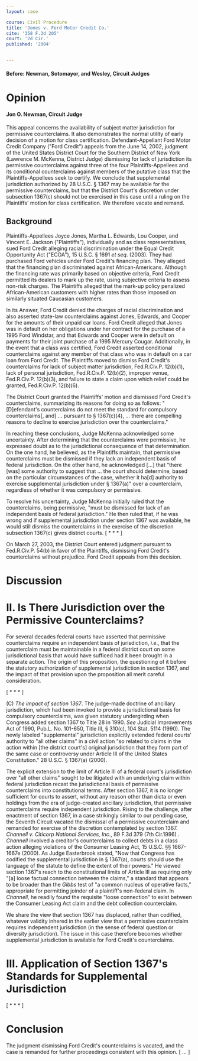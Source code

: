 ```yaml
---
layout: case

course: Civil Procedure 
title: 'Jones v. Ford Motor Credit Co.'
cite: '358 F.3d 205'
court: '2d Cir.'
published: '2004'

    
---
```



#### Before: Newman, Sotomayor, and Wesley, Circuit Judges

# Opinion 

#### Jon O. Newman, Circuit Judge

This appeal concerns the availability of subject matter jurisdiction for permissive counterclaims. It also demonstrates the normal utility of early decision of a motion for class certification. Defendant-Appellant Ford Motor Credit Company ("Ford Credit") appeals from the June 14, 2002, judgment of the United States District Court for the Southern District of New York (Lawrence M. McKenna, District Judge) dismissing for lack of jurisdiction its permissive counterclaims against three of the four Plaintiffs-Appellees and its conditional counterclaims against members of the putative class that the Plaintiffs-Appellees seek to certify. We conclude that supplemental jurisdiction authorized by 28 U.S.C. § 1367 may be available for the permissive counterclaims, but that the District Court's discretion under subsection 1367(c) should not be exercised in this case until a ruling on the Plaintiffs' motion for class certification. We therefore vacate and remand.

## Background

Plaintiffs-Appellees Joyce Jones, Martha L. Edwards, Lou Cooper, and Vincent E. Jackson ("Plaintiffs"), individually and as class representatives, sued Ford Credit alleging racial discrimination under the Equal Credit Opportunity Act ("ECOA"), 15 U.S.C. § 1691 _et seq_. (2003). They had purchased Ford vehicles under Ford Credit's financing plan. They alleged that the financing plan discriminated against African-Americans. Although the financing rate was primarily based on objective criteria, Ford Credit permitted its dealers to mark up the rate, using subjective criteria to assess non-risk charges. The Plaintiffs alleged that the mark-up policy penalized African-American customers with higher rates than those imposed on similarly situated Caucasian customers.

In its Answer, Ford Credit denied the charges of racial discrimination and also asserted state-law counterclaims against Jones, Edwards, and Cooper for the amounts of their unpaid car loans. Ford Credit alleged that Jones was in default on her obligations under her contract for the purchase of a 1995 Ford Windstar, and that Edwards and Cooper were in default on payments for their joint purchase of a 1995 Mercury Cougar. Additionally, in the event that a class was certified, Ford Credit asserted conditional counterclaims against any member of that class who was in default on a car loan from Ford Credit. The Plaintiffs moved to dismiss Ford Credit's counterclaims for lack of subject matter jurisdiction, Fed.R.Civ.P. 12(b)(1), lack of personal jurisdiction, Fed.R.Civ.P. 12(b)(2), improper venue, Fed.R.Civ.P. 12(b)(3), and failure to state a claim upon which relief could be granted, Fed.R.Civ.P. 12(b)(6).

The District Court granted the Plaintiffs' motion and dismissed Ford Credit's counterclaims, summarizing its reasons for doing so as follows: "[D]efendant's counterclaims do not meet the standard for compulsory counterclaims[, and] ... pursuant to § 1367(c)(4), ... there are compelling reasons to decline to exercise jurisdiction over the counterclaims." 

In reaching these conclusions, Judge McKenna acknowledged some uncertainty. After determining that the counterclaims were permissive, he expressed doubt as to the jurisdictional consequence of that determination. On the one hand, he believed, as the Plaintiffs maintain, that permissive counterclaims must be dismissed if they lack an independent basis of federal jurisdiction. On the other hand, he acknowledged […] that "there [was] some authority to suggest that ... the court should determine, based on the particular circumstances of the case, whether it ha[d] authority to exercise supplemental jurisdiction under § 1367(a)" over a counterclaim, regardless of whether it was compulsory or permissive. 

To resolve his uncertainty, Judge McKenna initially ruled that the counterclaims, being permissive, "must be dismissed for lack of an independent basis of federal jurisdiction." He then ruled that, if he was wrong and if supplemental jurisdiction under section 1367 was available, he would still dismiss the counterclaims in the exercise of the discretion subsection 1367(c) gives district courts.  [ * * * ]

On March 27, 2003, the District Court entered judgment pursuant to Fed.R.Civ.P. 54(b) in favor of the Plaintiffs, dismissing Ford Credit's counterclaims without prejudice. Ford Credit appeals from this decision.

# Discussion

# II. Is There Jurisdiction over the Permissive Counterclaims?

For several decades federal courts have asserted that permissive counterclaims require an independent basis of jurisdiction, _i.e_., that the counterclaim must be maintainable in a federal district court on some jurisdictional basis that would have sufficed had it been brought in a separate action. The origin of this proposition, the questioning of it before the statutory authorization of supplemental jurisdiction in section 1367, and the impact of that provision upon the proposition all merit careful consideration.

[ * * * ]

(C) _The impact of section 1367_. The judge-made doctrine of ancillary jurisdiction, which had been invoked to provide a jurisdictional basis for compulsory counterclaims, was given statutory undergirding when Congress added section 1367 to Title 28 in 1990. _See_ Judicial Improvements Act of 1990, Pub.L. No. 101-650, Title III, § 310(c), 104 Stat. 5114 (1990). The newly labeled "supplemental" jurisdiction explicitly extended federal courts' authority to "all other claims" in a civil action "so related to claims in the action within [the district court's] original jurisdiction that they form part of the same case or controversy under Article III of the United States Constitution." 28 U.S.C. § 1367(a) (2000).

The explicit extension to the limit of Article III of a federal court's jurisdiction over "all other claims" sought to be litigated with an underlying claim within federal jurisdiction recast the jurisdictional basis of permissive counterclaims into constitutional terms. After section 1367, it is no longer sufficient for courts to assert, without any reason other than dicta or even holdings from the era of judge-created ancillary jurisdiction, that permissive counterclaims require independent jurisdiction. Rising to the challenge, after enactment of section 1367, in a case strikingly similar to our pending case, the Seventh Circuit vacated the dismissal of a permissive counterclaim and remanded for exercise of the discretion contemplated by section 1367. _Channell v. Citicorp National Services, Inc_., 89 F.3d 379 (7th Cir.1996) . _Channell_ involved a creditor's counterclaims to collect debts in a class action alleging violations of the Consumer Leasing Act, 15 U.S.C. §§ 1667-1667e (2000). As Judge Easterbrook stated, "Now that Congress has codified the supplemental jurisdiction in § 1367(a), courts should use the language of the statute to define the extent of their powers." He viewed section 1367's reach to the constitutional limits of Article III as requiring only "[a] loose factual connection between the claims," a standard that appears to be broader than the _Gibbs_ test of "a common nucleus of operative facts," appropriate for permitting joinder of a plaintiff's non-federal claim. In _Channell,_ he readily found the requisite "loose connection" to exist between the Consumer Leasing Act claim and the debt collection counterclaim.

We share the view that section 1367 has displaced, rather than codified, whatever validity inhered in the earlier view that a permissive counterclaim requires independent jurisdiction (in the sense of federal question or diversity jurisdiction). The issue in this case therefore becomes whether supplemental jurisdiction is available for Ford Credit's counterclaims.


# III. Application of Section 1367's Standards for Supplemental Jurisdiction

[ * * * ]

# Conclusion

The judgment dismissing Ford Credit's counterclaims is vacated, and the case is remanded for further proceedings consistent with this opinion. [ … ]